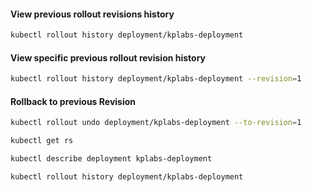 #### View previous rollout revisions history
```sh
kubectl rollout history deployment/kplabs-deployment
```
#### View specific previous rollout revision history
```sh
kubectl rollout history deployment/kplabs-deployment --revision=1
```

#### Rollback to previous Revision
```sh
kubectl rollout undo deployment/kplabs-deployment --to-revision=1

kubectl get rs

kubectl describe deployment kplabs-deployment

kubectl rollout history deployment/kplabs-deployment
```
